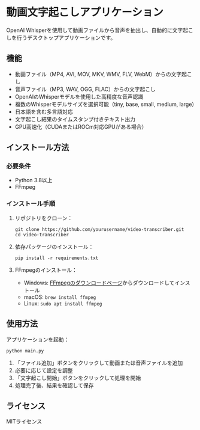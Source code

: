 # 動画文字起こしアプリケーション

OpenAI Whisperを使用して動画ファイルから音声を抽出し、自動的に文字起こしを行うデスクトップアプリケーションです。

## 機能

- 動画ファイル（MP4, AVI, MOV, MKV, WMV, FLV, WebM）からの文字起こし
- 音声ファイル（MP3, WAV, OGG, FLAC）からの文字起こし
- OpenAIのWhisperモデルを使用した高精度な音声認識
- 複数のWhisperモデルサイズを選択可能（tiny, base, small, medium, large）
- 日本語を含む多言語対応
- 文字起こし結果のタイムスタンプ付きテキスト出力
- GPU高速化（CUDAまたはROCm対応GPUがある場合）

## インストール方法

### 必要条件

- Python 3.8以上
- FFmpeg

### インストール手順

1. リポジトリをクローン：
   ```
   git clone https://github.com/yourusername/video-transcriber.git
   cd video-transcriber
   ```

2. 依存パッケージのインストール：
   ```
   pip install -r requirements.txt
   ```

3. FFmpegのインストール：
   - Windows: [FFmpegのダウンロードページ](https://ffmpeg.org/download.html)からダウンロードしてインストール
   - macOS: `brew install ffmpeg`
   - Linux: `sudo apt install ffmpeg`

## 使用方法

アプリケーションを起動：
```
python main.py
```

1. 「ファイル追加」ボタンをクリックして動画または音声ファイルを追加
2. 必要に応じて設定を調整
3. 「文字起こし開始」ボタンをクリックして処理を開始
4. 処理完了後、結果を確認して保存

## ライセンス

MITライセンス 